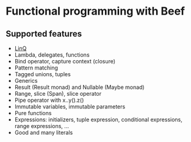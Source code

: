 # Functional programming with Beef

## Supported features
- [LinQ](https://github.com/xposure/Beef.Linq)
- Lambda, delegates, functions
- Bind operator, capture context (closure)
- Pattern matching
- Tagged unions, tuples
- Generics
- Result (Result monad) and Nullable (Maybe monad)
- Range, slice (Span<T>), slice operator
- Pipe operator with x..y().z()
- Immutable variables, immutable parameters
- Pure functions
- Expressions: initializers, tuple expression, conditional expressions, range expressions, ...
- Good and many literals